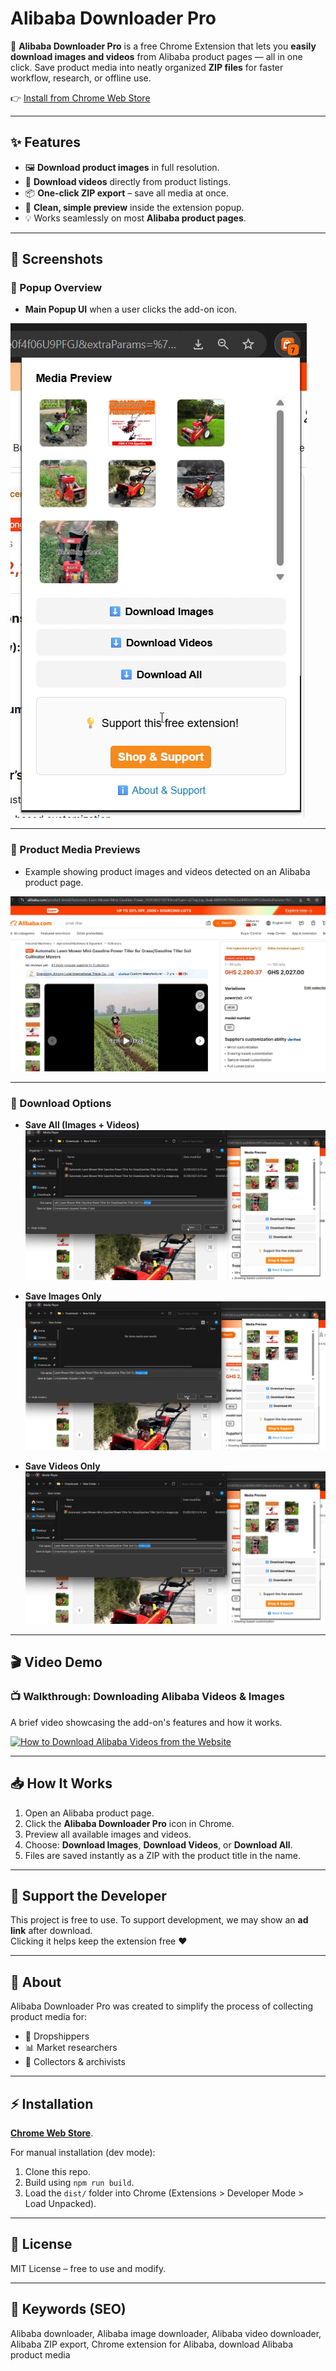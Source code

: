# Alibaba Downloader Pro  

🚀 **Alibaba Downloader Pro** is a free Chrome Extension that lets you **easily download images and videos** from Alibaba product pages — all in one click. Save product media into neatly organized **ZIP files** for faster workflow, research, or offline use.  

👉 [Install from Chrome Web Store](https://chromewebstore.google.com/detail/alibaba-media-downloader/opbecmocliofeeooopdodcneelbconmp?authuser=0&hl=en-GB) 

---

## ✨ Features
- 🖼 **Download product images** in full resolution.  
- 🎥 **Download videos** directly from product listings.  
- 📦 **One-click ZIP export** – save all media at once.  
- 🔎 **Clean, simple preview** inside the extension popup.  
- 💡 Works seamlessly on most **Alibaba product pages**.  

---

## 📸 Screenshots

### 🔹 Popup Overview
* **Main Popup UI** when a user clicks the add-on icon.
  
![Popup Window](docs/screenshots/extension_popup.png)

---

### 🔹 Product Media Previews
* Example showing product images and videos detected on an Alibaba product page.

![Product Media Page](docs/screenshots/main_product_page.png)

---

### 🔹 Download Options
* **Save All (Images + Videos)**  
![Save All](docs/screenshots/save_all_images_videos.png)

* **Save Images Only**  
![Save Images](docs/screenshots/save_images.png)

* **Save Videos Only**  
![Save Videos](docs/screenshots/save_videos.png)

---

## 🎬 Video Demo

### 📺 Walkthrough: Downloading Alibaba Videos & Images
A brief video showcasing the add-on's features and how it works.

[![How to Download Alibaba Videos from the Website](https://img.youtube.com/vi/AJiSXmuzv0c/0.jpg)](https://www.youtube.com/watch?v=AJiSXmuzv0c)

---

## 📥 How It Works
1. Open an Alibaba product page.  
2. Click the **Alibaba Downloader Pro** icon in Chrome.  
3. Preview all available images and videos.  
4. Choose: **Download Images**, **Download Videos**, or **Download All**.  
5. Files are saved instantly as a ZIP with the product title in the name.  

---

## 🔗 Support the Developer
This project is free to use. To support development, we may show an **ad link** after download.  
Clicking it helps keep the extension free ❤️  

---

## 📄 About
Alibaba Downloader Pro was created to simplify the process of collecting product media for:  
- 🛒 Dropshippers  
- 📊 Market researchers  
- 📁 Collectors & archivists  

---

## ⚡ Installation
**[Chrome Web Store](https://chromewebstore.google.com/detail/alibaba-media-downloader/opbecmocliofeeooopdodcneelbconmp?authuser=0&hl=en-GB)**.  

For manual installation (dev mode):  
1. Clone this repo.  
2. Build using `npm run build`.  
3. Load the `dist/` folder into Chrome (Extensions > Developer Mode > Load Unpacked).  

---

## 📝 License
MIT License – free to use and modify.  

---

## 📢 Keywords (SEO)
Alibaba downloader, Alibaba image downloader, Alibaba video downloader, Alibaba ZIP export, Chrome extension for Alibaba, download Alibaba product media
